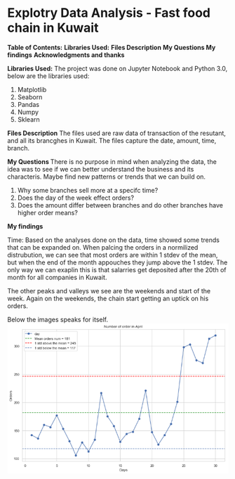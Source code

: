 # Explotry Data Analysis - Fast food chain in Kuwait

<b>Table of Contents:</b>
<b>Libraries Used:</b>
<b>Files Description</b>
<b> My Questions </b>
<b>My findings</b>
<b>Acknowledgments and thanks</b>

<b>Libraries Used:</b>
The project was done on Jupyter Notebook and Python 3.0, below are the libraries used:
1. Matplotlib
2. Seaborn
3. Pandas
4. Numpy
5. Sklearn

<b>Files Description</b>
The files used are raw data of transaction of the resutant, and all its brancghes in Kuwait. The files capture the date, amount, time, branch.

<b> My Questions </b>
There is no purpose in mind when analyzing the data, the idea was to see if we can better understand the business and its characteris. Maybe find new patterns or trends that we can build on.

1. Why some branches sell more at a specifc time?
2. Does the day of the week effect orders?
3. Does the amount differ between branches and do other branches have higher order means?

<b>My findings</b>

Time:
Based on the analyses done on the data, time showed some trends that can be expanded on. When palcing the orders in a normilized distrubution, we can see that most orders are within 1 stdev of the mean, but when the end of the month appouches they jump above the 1 stdev. The only way we can exaplin this is that salarries get deposited after the 20th of month for all companies in Kuwait. 

The other peaks and valleys we see are the weekends and start of the week. Again on the weekends, the chain start getting an uptick on his orders.

Below the images speaks for itself. 
![orders](images/date_time_april_orders_by_month.png)

